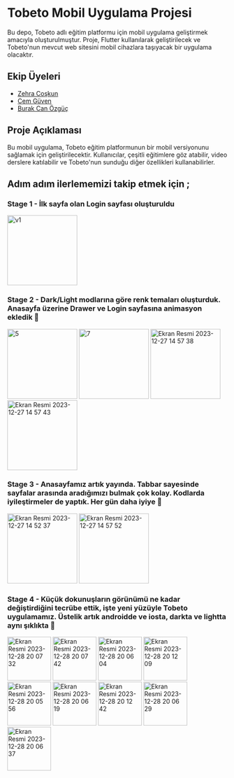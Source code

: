 # Tobeto Mobil Uygulama Projesi

Bu depo, Tobeto adlı eğitim platformu için mobil uygulama geliştirmek amacıyla oluşturulmuştur. Proje, Flutter kullanılarak geliştirilecek ve Tobeto'nun mevcut web sitesini mobil cihazlara taşıyacak bir uygulama olacaktır.

## Ekip Üyeleri
- [Zehra Coşkun](https://github.com/zehraCoskun)
- [Cem Güven](https://github.com/cemguven4108)
- [Burak Can Özgüç](https://github.com/BurakCanOzguc)

## Proje Açıklaması

Bu mobil uygulama, Tobeto eğitim platformunun bir mobil versiyonunu sağlamak için geliştirilecektir. Kullanıcılar, çeşitli eğitimlere göz atabilir, video derslere katılabilir ve Tobeto'nun sunduğu diğer özellikleri kullanabilirler.

## Adım adım ilerlememizi takip etmek için ;
### Stage 1 - İlk sayfa olan Login sayfası oluşturuldu
<img width="160" alt="v1" src="https://github.com/zehraCoskun/tobeto-mobile/assets/110024096/018383e0-872d-4109-8f34-af608d734320">

### Stage 2 - Dark/Light modlarına göre renk temaları oluşturduk. Anasayfa üzerine Drawer ve Login sayfasına animasyon ekledik 🎉

<img width="160" alt="5" src="https://github.com/zehraCoskun/tobeto-mobile/assets/110024096/0cd09293-fa40-43e8-8724-8f9478556bef">

<img width="160" alt="7" src="https://github.com/zehraCoskun/tobeto-mobile/assets/110024096/eaf1c0fe-1ce4-4a78-a7e2-2e5061e14685">

<img width="160" alt="Ekran Resmi 2023-12-27 14 57 38" src="https://github.com/zehraCoskun/tobeto-mobile/assets/110024096/b0bd1c80-6e6c-465f-941e-a70e95bd90fa">

<img width="160" alt="Ekran Resmi 2023-12-27 14 57 43" src="https://github.com/zehraCoskun/tobeto-mobile/assets/110024096/25ce222c-d31b-4fa2-9e03-4fc072795d56">

### Stage 3 - Anasayfamız artık yayında. Tabbar sayesinde sayfalar arasında aradığımızı bulmak çok kolay. Kodlarda iyileştirmeler de yaptık. Her gün daha iyiye 🫡

<img width="160" alt="Ekran Resmi 2023-12-27 14 52 37" src="https://github.com/zehraCoskun/tobeto-mobile/assets/110024096/d2e39ca4-5a99-4747-877a-2ef3234659b7">


<img width="160" alt="Ekran Resmi 2023-12-27 14 57 52" src="https://github.com/zehraCoskun/tobeto-mobile/assets/110024096/ba545aef-f4ae-41dc-8e35-06c4be11f1a7">


### Stage 4 - Küçük dokunuşların görünümü ne kadar değiştirdiğini tecrübe ettik, işte yeni yüzüyle Tobeto uygulamamız. Üstelik artık androidde ve iosta, darkta ve lightta aynı şıklıkta 🥳 

<img width="100" alt="Ekran Resmi 2023-12-28 20 07 32" src="https://github.com/zehraCoskun/tobeto-mobile/assets/110024096/65644f6f-62eb-4420-a6e6-b688236966e0">

<img width="100" alt="Ekran Resmi 2023-12-28 20 07 42" src="https://github.com/zehraCoskun/tobeto-mobile/assets/110024096/26b70088-22f9-4305-8686-f864a6ac685f">

<img width="100" alt="Ekran Resmi 2023-12-28 20 06 04" src="https://github.com/zehraCoskun/tobeto-mobile/assets/110024096/3fb669ef-d3eb-4199-83b7-69573f2d7957">

<img width="100" alt="Ekran Resmi 2023-12-28 20 12 09" src="https://github.com/zehraCoskun/tobeto-mobile/assets/110024096/90e7f58b-e2ce-44c4-a90c-2d1dd54c5ee2">


<img width="100" alt="Ekran Resmi 2023-12-28 20 05 56" src="https://github.com/zehraCoskun/tobeto-mobile/assets/110024096/dba46c61-f26b-4714-8fee-68309d7b1079">


<img width="100" alt="Ekran Resmi 2023-12-28 20 06 19" src="https://github.com/zehraCoskun/tobeto-mobile/assets/110024096/c3a1a1b9-c313-4ab3-a87c-d29a95dc5fc0">

<img width="100" alt="Ekran Resmi 2023-12-28 20 12 42" src="https://github.com/zehraCoskun/tobeto-mobile/assets/110024096/f37ee7ea-0f5d-49d0-a02d-c72c858c2aa7">


<img width="100" alt="Ekran Resmi 2023-12-28 20 06 29" src="https://github.com/zehraCoskun/tobeto-mobile/assets/110024096/f04a4337-3612-41db-b6b5-08780575e652">

<img width="100" alt="Ekran Resmi 2023-12-28 20 06 37" src="https://github.com/zehraCoskun/tobeto-mobile/assets/110024096/5c67540b-843b-4331-87b3-40face1d7ce5">




